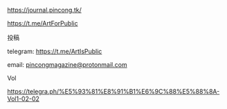 https://journal.pincong.tk/

https://t.me/ArtForPublic

投稿

telegram:
https://t.me/ArtIsPublic

email:
pincongmagazine@protonmail.com

Vol

https://telegra.ph/%E5%93%81%E8%91%B1%E6%9C%88%E5%88%8A-Vol1-02-02
